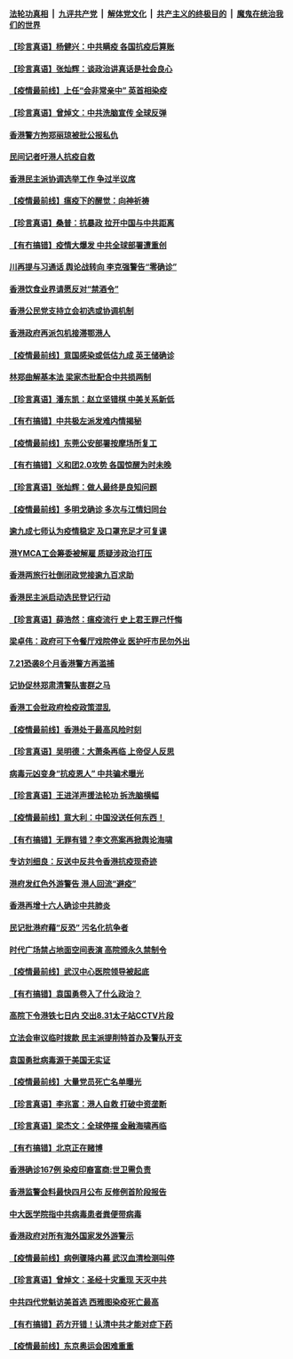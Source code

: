 ####  [法轮功真相](../../../../basic/blob/master/README.md?t=03290401) &nbsp;|&nbsp; [九评共产党](../../../../9ping.md/blob/master/README.md?t=03290401) &nbsp;|&nbsp; [解体党文化](../../../../jtdwh.md/blob/master/README.md?t=03290401)  &nbsp;|&nbsp; [共产主义的终极目的](../../../../gczydzjmd.md/blob/master/README.md?t=03290401) &nbsp;|&nbsp; [魔鬼在统治我们的世界](../../../../mgztzwmdsj.md/blob/master/README.md?t=03290401) 

#### [【珍言真语】杨健兴：中共瞒疫 各国抗疫后算账](../pages/nsc415/n11983754.md?t=03290401) 

#### [【珍言真语】张灿辉：谈政治讲真话是社会良心](../pages/nsc415/n11983350.md?t=03290401) 

#### [【疫情最前线】上任“会非常亲中” 英首相染疫](../pages/nsc415/n11981559.md?t=03290401) 

#### [【珍言真语】曾焯文：中共洗脑宣传 全球反弹](../pages/nsc415/n11980648.md?t=03290401) 

#### [香港警方拘郑丽琼被批公报私仇](../pages/nsc415/n11978759.md?t=03290401) 

#### [民间记者吁港人抗疫自救](../pages/nsc415/n11978732.md?t=03290401) 

#### [香港民主派协调选举工作 争过半议席](../pages/nsc415/n11978719.md?t=03290401) 

#### [【疫情最前线】瘟疫下的醒觉：向神祈祷](../pages/nsc415/n11978143.md?t=03290401) 

#### [【珍言真语】桑普：抗暴政 拉开中国与中共距离](../pages/nsc415/n11977124.md?t=03290401) 

#### [【有冇搞错】疫情大爆发 中共全球部署遭重创](../pages/nsc415/n11977785.md?t=03290401) 

#### [川再提与习通话 舆论战转向 李克强警告“零确诊”](../pages/nsc415/n11975965.md?t=03290401) 

#### [香港饮食业界请愿反对“禁酒令”](../pages/nsc415/n11975322.md?t=03290401) 

#### [香港公民党支持立会初选或协调机制](../pages/nsc415/n11975255.md?t=03290401) 

#### [香港政府再派包机接滞鄂港人](../pages/nsc415/n11975231.md?t=03290401) 

#### [【疫情最前线】意国感染或低估九成 英王储确诊](../pages/nsc415/n11974631.md?t=03290401) 

#### [林郑曲解基本法 梁家杰批配合中共损两制](../pages/nsc415/n11974821.md?t=03290401) 

#### [【珍言真语】潘东凯：赵立坚错棋 中美关系新低](../pages/nsc415/n11973598.md?t=03290401) 

#### [【有冇搞错】中共极左派发难内情揭秘](../pages/nsc415/n11974306.md?t=03290401) 

#### [【疫情最前线】东莞公安部署按摩场所复工](../pages/nsc415/n11971623.md?t=03290401) 

#### [【有冇搞错】义和团2.0攻势 各国惊醒为时未晚](../pages/nsc415/n11970997.md?t=03290401) 

#### [【珍言真语】张灿辉：做人最终是良知问题](../pages/nsc415/n11970502.md?t=03290401) 

#### [【疫情最前线】多明戈确诊 多次与江情妇同台](../pages/nsc415/n11968009.md?t=03290401) 

#### [逾九成七师认为疫情稳定 及口罩充足才可复课](../pages/nsc415/n11968418.md?t=03290401) 

#### [港YMCA工会筹委被解雇 质疑涉政治打压](../pages/nsc415/n11968416.md?t=03290401) 

#### [香港两旅行社倒闭政党接逾九百求助](../pages/nsc415/n11968395.md?t=03290401) 

#### [香港民主派启动选民登记行动](../pages/nsc415/n11968337.md?t=03290401) 

#### [【珍言真语】薛浩然：瘟疫流行 史上君王罪己忏悔](../pages/nsc415/n11966898.md?t=03290401) 

#### [梁卓伟：政府可下令餐厅戏院停业 医护吁市民勿外出](../pages/nsc415/n11964678.md?t=03290401) 

#### [7.21恐袭8个月香港警方再滥捕](../pages/nsc415/n11964639.md?t=03290401) 

#### [记协促林郑肃清警队害群之马](../pages/nsc415/n11964625.md?t=03290401) 

#### [香港工会批政府检疫政策混乱](../pages/nsc415/n11964542.md?t=03290401) 

#### [【疫情最前线】香港处于最高风险时刻](../pages/nsc415/n11964166.md?t=03290401) 

#### [【珍言真语】吴明德：大萧条再临 上帝促人反思](../pages/nsc415/n11963456.md?t=03290401) 

#### [病毒元凶变身“抗疫恩人” 中共骗术曝光](../pages/nsc415/n11961906.md?t=03290401) 

#### [【珍言真语】王进洋声援法轮功 拆洗脑横幅](../pages/nsc415/n11961391.md?t=03290401) 

#### [【疫情最前线】意大利：中国没送任何东西！](../pages/nsc415/n11959398.md?t=03290401) 

#### [【有冇搞错】无罪有错？李文亮案再掀舆论海啸](../pages/nsc415/n11959268.md?t=03290401) 

#### [专访刘细良：反送中反共令香港抗疫现奇迹](../pages/nsc415/n11956525.md?t=03290401) 

#### [港府发红色外游警告 港人回流“避疫”](../pages/nsc415/n11955977.md?t=03290401) 

#### [香港再增十六人确诊中共肺炎](../pages/nsc415/n11956009.md?t=03290401) 

#### [民记批港府藉“反恐” 污名化抗争者](../pages/nsc415/n11955986.md?t=03290401) 

#### [时代广场禁占地面空间表演 高院颁永久禁制令](../pages/nsc415/n11955940.md?t=03290401) 

#### [【疫情最前线】武汉中心医院领导被起底](../pages/nsc415/n11955294.md?t=03290401) 

#### [【有冇搞错】袁国勇卷入了什么政治？](../pages/nsc415/n11955223.md?t=03290401) 

#### [高院下令港铁七日内 交出8.31太子站CCTV片段](../pages/nsc415/n11952562.md?t=03290401) 

#### [立法会审议临时拨款 民主派提削特首办及警队开支](../pages/nsc415/n11952528.md?t=03290401) 

#### [袁国勇批病毒源于美国无实证](../pages/nsc415/n11952527.md?t=03290401) 

#### [【疫情最前线】大量党员死亡名单曝光](../pages/nsc415/n11950399.md?t=03290401) 

#### [【珍言真语】李兆富：港人自救 打破中资垄断](../pages/nsc415/n11949870.md?t=03290401) 

#### [【珍言真语】梁杰文：全球停摆 金融海啸再临](../pages/nsc415/n11949928.md?t=03290401) 

#### [【有冇搞错】北京正在赌博](../pages/nsc415/n11950330.md?t=03290401) 

#### [香港确诊167例 染疫印裔富商:世卫需负责](../pages/nsc415/n11948528.md?t=03290401) 

#### [香港监警会料最快四月公布 反修例首阶段报告](../pages/nsc415/n11948497.md?t=03290401) 

#### [中大医学院指中共病毒患者粪便带病毒](../pages/nsc415/n11948470.md?t=03290401) 

#### [香港政府对所有海外国家发外游警示](../pages/nsc415/n11948436.md?t=03290401) 

#### [【疫情最前线】病例骤降内幕 武汉血清检测叫停](../pages/nsc415/n11947859.md?t=03290401) 

#### [【珍言真语】曾焯文：圣经十灾重现 天灭中共](../pages/nsc415/n11947336.md?t=03290401) 

#### [中共四代党魁访美首选 西雅图染疫死亡最高](../pages/nsc415/n11947602.md?t=03290401) 

#### [【有冇搞错】药方开错！认清中共才能对症下药](../pages/nsc415/n11947665.md?t=03290401) 

#### [【疫情最前线】东京奥运会困难重重](../pages/nsc415/n11945183.md?t=03290401) 

